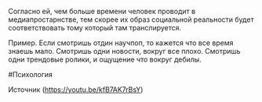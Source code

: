 Согласно ей, чем больше времени человек проводит в медиапростарнстве, тем скорее их образ социальной реальности будет соответствовать тому который там транслируется.

Пример. Если смотришь отдин научпоп, то кажется что все время знаешь мало. Смотришь одни новости, вокруг все плохо. Смотришь одни трендовые ролики, и ощущение что вокруг дебилы. 

#Психология 

Источник (https://youtu.be/kfB7AK7rBsY)